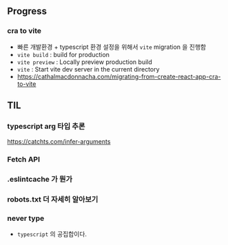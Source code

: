 ## Progress

### cra to vite

- 빠른 개발환경 + typescript 환경 설정을 위해서 `vite` migration 을 진행함
- `vite build` : build for production
- `vite preview` : Locally preview production build
- `vite` : Start vite dev server in the current directory
- https://cathalmacdonnacha.com/migrating-from-create-react-app-cra-to-vite

## TIL

### typescript arg 타입 추론

https://catchts.com/infer-arguments

### Fetch API

### .eslintcache 가 뭔가

### robots.txt 더 자세히 알아보기

### never type

- `typescript` 의 공집합이다.
